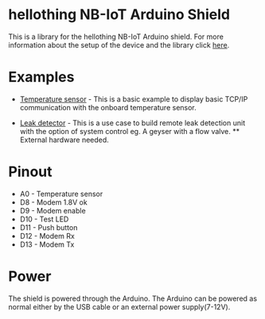 # hellothing NB-IoT Arduino Shield
This is a library for the hellothing NB-IoT Arduino shield. For more information about the setup of the device and the library click [here](https://fastcomm.com/development-kit/).

# Examples
- [Temperature sensor](https://github.com/Fastcomm/hellothing_NBIoT_Arduino_Shield/blob/master/examples/BG96_NBIoT_Temperature_Example/BG96_NBIoT_Temperature_Example.ino) - 
This is a basic example to display basic TCP/IP communication with the onboard temperature sensor.

- [Leak detector](https://github.com/Fastcomm/hellothing_NBIoT_Arduino_Shield/blob/master/examples/BG96_NBIoT_Leak_Detector_Example/BG96_NBIoT_Leak_Detector_Example.ino) - 
This is a use case to build remote leak detection unit with the option of system control eg. A geyser with a flow valve.
** External hardware needed.

# Pinout
- A0  -   Temperature sensor
- D8  -   Modem 1.8V ok
- D9  -   Modem enable
- D10 -   Test LED
- D11 -   Push button
- D12 -   Modem Rx
- D13 -   Modem Tx

# Power
The shield is powered through the Arduino.
The Arduino can be powered as normal either by the USB cable or an external power supply(7-12V).